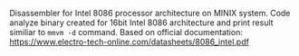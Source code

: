Disassembler for Intel 8086 processor architecture on MINIX system.
Code analyze binary created for 16bit Intel 8086 architecture and print result similiar to `mmvm -d` command.
Based on official documentation:
https://www.electro-tech-online.com/datasheets/8086_intel.pdf

